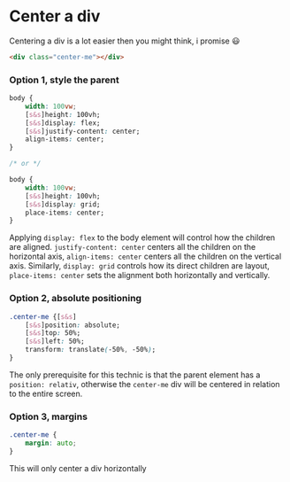 # Center a div

Centering a div is a lot easier then you might think, i promise 😃

```html
<div class="center-me"></div>
```

### Option 1, style the parent

```css
body {
    width: 100vw;
    [s&s]height: 100vh;
    [s&s]display: flex;
    [s&s]justify-content: center;
    align-items: center;
}

/* or */

body {
    width: 100vw;
    [s&s]height: 100vh;
    [s&s]display: grid;
    place-items: center;
}
```

Applying `display: flex` to the body element will control how the children are aligned. `justify-content: center` centers all the children on the horizontal axis, `align-items: center` centers all the children on the vertical axis. Similarly, `display: grid` controls how its direct children are layout, `place-items: center` sets the alignment both horizontally and vertically.

### Option 2, absolute positioning

```css
.center-me {[s&s]
    [s&s]position: absolute;
    [s&s]top: 50%;
    [s&s]left: 50%;
    transform: translate(-50%, -50%);
}
```

The only prerequisite for this technic is that the parent element has a `position: relativ`, otherwise the `center-me` div will be centered in relation to the entire screen.

### Option 3, margins

```css
.center-me {
    margin: auto;
}
```

This will only center a div horizontally
